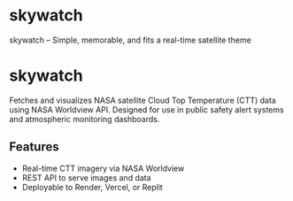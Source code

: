 # skywatch
skywatch – Simple, memorable, and fits a real-time satellite theme
# skywatch

Fetches and visualizes NASA satellite Cloud Top Temperature (CTT) data using NASA Worldview API. 
Designed for use in public safety alert systems and atmospheric monitoring dashboards.

## Features
- Real-time CTT imagery via NASA Worldview
- REST API to serve images and data
- Deployable to Render, Vercel, or Replit
